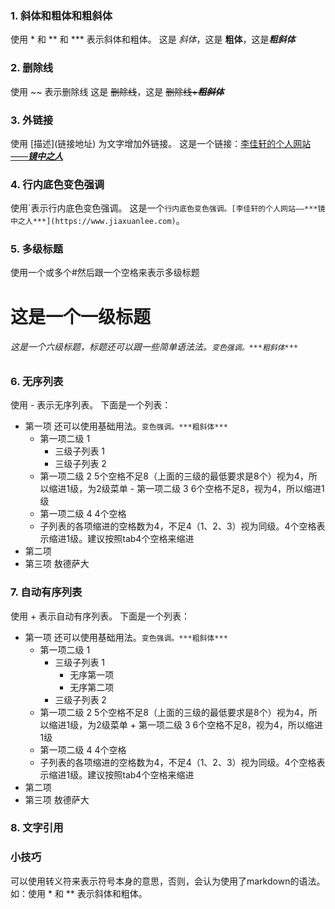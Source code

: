 ### 1. 斜体和粗体和粗斜体
使用 \* 和 \*\* 和 \*\*\* 表示斜体和粗体。
这是 *斜体*，这是 **粗体**，这是***粗斜体***

### 2. 删除线
使用 \~\~ 表示删除线
这是 ~~删除线~~，这是 ~~删除线+***粗斜体***~~

### 3. 外链接
使用 \[描述](链接地址) 为文字增加外链接。
这是一个链接：[李佳轩的个人网站——***镜中之人***](https://www.jiaxuanlee.com)

### 4. 行内底色变色强调
使用\`表示行内底色变色强调。
这是一个`行内底色变色强调。[李佳轩的个人网站——***镜中之人***](https://www.jiaxuanlee.com)`。

### 5. 多级标题
使用一个或多个#然后跟一个空格来表示多级标题

# 这是一个一级标题
###### 这是一个六级标题，标题还可以跟一些简单语法法。`变色强调。***粗斜体***`

### 6. 无序列表
使用 \- 表示无序列表。
下面是一个列表：
- 第一项 还可以使用基础用法。`变色强调。***粗斜体***`
    - 第一项二级 1
        - 三级子列表 1
        - 三级子列表 2
     - 第一项二级 2 5个空格不足8（上面的三级的最低要求是8个）视为4，所以缩进1级，为2级菜单
      - 第一项二级 3 6个空格不足8，视为4，所以缩进1级
    - 第一项二级 4 4个空格
    - 子列表的各项缩进的空格数为4，不足4（1、2、3）视为同级。4个空格表示缩进1级。建议按照tab4个空格来缩进
- 第二项
- 第三项
敖德萨大

### 7. 自动有序列表
使用 \+ 表示自动有序列表。
下面是一个列表：
+ 第一项 还可以使用基础用法。`变色强调。***粗斜体***`
    + 第一项二级 1
        + 三级子列表 1
            - 无序第一项
            - 无序第二项
        + 三级子列表 2
     + 第一项二级 2 5个空格不足8（上面的三级的最低要求是8个）视为4，所以缩进1级，为2级菜单
      + 第一项二级 3 6个空格不足8，视为4，所以缩进1级
    + 第一项二级 4 4个空格
    + 子列表的各项缩进的空格数为4，不足4（1、2、3）视为同级。4个空格表示缩进1级。建议按照tab4个空格来缩进
+ 第二项
+ 第三项
敖德萨大

### 8. 文字引用


### 小技巧
可以使用转义符来表示符号本身的意思，否则，会认为使用了markdown的语法。
如：使用 \* 和 \*\* 表示斜体和粗体。
